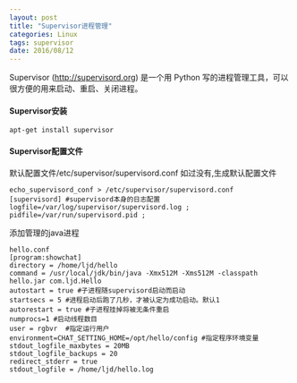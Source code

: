 ```yaml
---
layout: post
title: "Supervisor进程管理"
categories: Linux
tags: supervisor
date: 2016/08/12
---
```


Supervisor (http://supervisord.org) 是一个用 Python 写的进程管理工具，可以很方便的用来启动、重启、关闭进程。
#### Supervisor安装
```
apt-get install supervisor
```

#### Supervisor配置文件

默认配置文件/etc/supervisor/supervisord.conf
如过没有,生成默认配置文件
```
echo_supervisord_conf > /etc/supervisor/supervisord.conf
[supervisord] #supervisord本身的日志配置
logfile=/var/log/supervisor/supervisord.log ;
pidfile=/var/run/supervisord.pid ;
```
添加管理的java进程
```
hello.conf
[program:showchat]
directory = /home/ljd/hello
command = /usr/local/jdk/bin/java -Xmx512M -Xms512M -classpath hello.jar com.ljd.Hello
autostart = true #子进程随supervisord启动而启动
startsecs = 5 #进程启动后跑了几秒，才被认定为成功启动。默认1
autorestart = true #子进程挂掉将被无条件重启
numprocs=1 #启动线程数目
user = rgbvr  #指定运行用户
environment=CHAT_SETTING_HOME=/opt/hello/config #指定程序环境变量 
stdout_logfile_maxbytes = 20MB
stdout_logfile_backups = 20
redirect_stderr = true
stdout_logfile = /home/ljd/hello.log
```